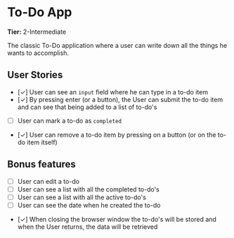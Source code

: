 # To-Do App

**Tier:** 2-Intermediate

The classic To-Do application where a user can write down all the things he wants to accomplish.

## User Stories

-   [✓] User can see an `input` field where he can type in a to-do item
-   [✓] By pressing enter (or a button), the User can submit the to-do item and can see that being added to a list of to-do's
-   [ ] User can mark a to-do as `completed`
-   [✓] User can remove a to-do item by pressing on a button (or on the to-do item itself)

## Bonus features

-   [ ] User can edit a to-do
-   [ ] User can see a list with all the completed to-do's
-   [ ] User can see a list with all the active to-do's
-   [ ] User can see the date when he created the to-do
-   [✓] When closing the browser window the to-do's will be stored and when the User returns, the data will be retrieved
